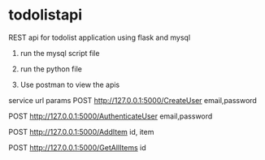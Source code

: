 # todolistapi
REST api for todolist application using flask and mysql


1. run the mysql script file

2. run the python file

3. Use postman to view the apis

service     url                                   params
POST      http://127.0.0.1:5000/CreateUser       email,password

POST      http://127.0.0.1:5000/AuthenticateUser  email,password

POST      http://127.0.0.1:5000/AddItem		  id, item

POST      http://127.0.0.1:5000/GetAllItems	  id



      



